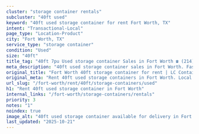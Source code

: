 ```yaml
---
cluster: "storage container rentals"
subcluster: "40ft used"
keyword: "40ft used storage container for rent Fort Worth, TX"
intent: "Transactional-Local"
page_type: "Location-Product"
city: "Fort Worth, TX"
service_type: "storage container"
condition: "Used"
size: "40ft"
title_tag: "40ft 7pu Used storage container Sales in Fort Worth ☎ (214) 524-4168 | LC Container"
meta_description: "40ft used storage container sales in Fort Worth. Fast delivery, competitive pricing. Serving storage containers area. Quote ID: WHF. Call (214) 524-4168 for your free quote today."
original_title: "Fort Worth 40ft storage container for rent | LC Container"
original_meta: "Rent 40ft used storage containers in Fort Worth. Local since 2003. Flexible rental terms. Same-week delivery available. Get your free quote — call (214) 524-..."
url_slug: "/fort-worth/rent/40ft/storage-containers/used"
h1: "Rent 40ft used storage container in Fort Worth"
internal_links: "/fort-worth/storage-containers/rentals"
priority: 3
notes: "1"
noindex: true
image_alt: "40ft used storage container available for delivery in Fort Worth"
last_updated: "2025-10-21"
---
```


<!-- TODO: Add unique city/inventory copy, images, and internal links here. -->
